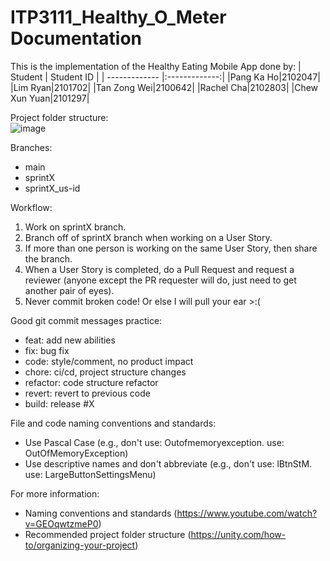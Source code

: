 # ITP3111_Healthy_O_Meter Documentation

This is the implementation of the Healthy Eating Mobile App done by:
| Student | Student ID |
| ------------- |:-------------:|
|Pang Ka Ho|2102047|
|Lim Ryan|2101702|
|Tan Zong Wei|2100642|
|Rachel Cha|2102803|
|Chew Xun Yuan|2101297|

Project folder structure: <br>
![image](https://github.com/pangkaho14/ITP3111_Healthy_O_Meter/assets/71180280/981ead46-a150-49bd-9309-01f346a6f18c)

Branches:
- main
- sprintX
- sprintX_us-id

Workflow:
1. Work on sprintX branch.
2. Branch off of sprintX branch when working on a User Story.
3. If more than one person is working on the same User Story, then share the branch.
4. When a User Story is completed, do a Pull Request and request a reviewer (anyone except the PR requester will do, just need to get another pair of eyes).
5. Never commit broken code! Or else I will pull your ear >:(

Good git commit messages practice:
- feat: add new abilities
- fix: bug fix
- code: style/comment, no product impact
- chore: ci/cd, project structure changes
- refactor: code structure refactor
- revert: revert to previous code
- build: release #X

File and code naming conventions and standards:
- Use Pascal Case (e.g., don't use: Outofmemoryexception. use: OutOfMemoryException)
- Use descriptive names and don't abbreviate (e.g., don't use: lBtnStM. use: LargeButtonSettingsMenu)

For more information:
- Naming conventions and standards (https://www.youtube.com/watch?v=GEOqwtzmeP0)
- Recommended project folder structure (https://unity.com/how-to/organizing-your-project)
